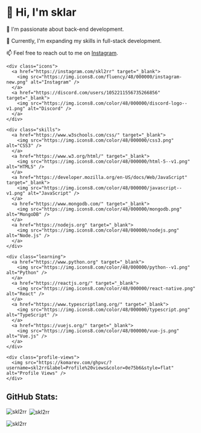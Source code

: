<!DOCTYPE html>
<html>
<head>
  <link rel="stylesheet" href="styles.css">
</head>
<body>
  <div class="profile">
    <div class="header">
      <h1>👋 Hi, I'm sklar</h1>
      <p>👀 I'm passionate about back-end development.</p>
      <p>🌱 Currently, I'm expanding my skills in full-stack development.</p>
      <p>📫 Feel free to reach out to me on <a href="https://www.instagram.com/skl2rr/" target="_blank">Instagram</a>.</p>
    </div>
    
    <div class="icons">
      <a href="https://instagram.com/skl2rr" target="_blank">
        <img src="https://img.icons8.com/fluency/48/000000/instagram-new.png" alt="Instagram" />
      </a>
      <a href="https://discord.com/users/1052211556735266856" target="_blank">
        <img src="https://img.icons8.com/color/48/000000/discord-logo--v1.png" alt="Discord" />
      </a>
    </div>
    
    <div class="skills">
      <a href="https://www.w3schools.com/css/" target="_blank">
        <img src="https://img.icons8.com/color/48/000000/css3.png" alt="CSS3" />
      </a>
      <a href="https://www.w3.org/html/" target="_blank">
        <img src="https://img.icons8.com/color/48/000000/html-5--v1.png" alt="HTML5" />
      </a>
      <a href="https://developer.mozilla.org/en-US/docs/Web/JavaScript" target="_blank">
        <img src="https://img.icons8.com/color/48/000000/javascript--v1.png" alt="JavaScript" />
      </a>
      <a href="https://www.mongodb.com/" target="_blank">
        <img src="https://img.icons8.com/color/48/000000/mongodb.png" alt="MongoDB" />
      </a>
      <a href="https://nodejs.org" target="_blank">
        <img src="https://img.icons8.com/color/48/000000/nodejs.png" alt="Node.js" />
      </a>
    </div>
    
    <div class="learning">
      <a href="https://www.python.org" target="_blank">
        <img src="https://img.icons8.com/color/48/000000/python--v1.png" alt="Python" />
      </a>
      <a href="https://reactjs.org/" target="_blank">
        <img src="https://img.icons8.com/color/48/000000/react-native.png" alt="React" />
      </a>
      <a href="https://www.typescriptlang.org/" target="_blank">
        <img src="https://img.icons8.com/color/48/000000/typescript.png" alt="TypeScript" />
      </a>
      <a href="https://vuejs.org/" target="_blank">
        <img src="https://img.icons8.com/color/48/000000/vue-js.png" alt="Vue.js" />
      </a>
    </div>
    
    <div class="profile-views">
      <img src="https://komarev.com/ghpvc/?username=skl2rr&label=Profile%20views&color=0e75b6&style=flat" alt="Profile Views" />
    </div>
  </div>
</body>
</html>

## GitHub Stats:
<p><img align="left" src="https://github-readme-stats.vercel.app/api/top-langs?username=skl2rr&show_icons=true&locale=en&layout=compact" alt="skl2rr" /></p>
<p>&nbsp;<img align="center" src="https://github-readme-stats.vercel.app/api?username=skl2rr&show_icons=true&locale=en" alt="skl2rr" /></p>
<p><img align="center" src="https://github-readme-streak-stats.herokuapp.com/?user=skl2rr&" alt="skl2rr" /></p>


